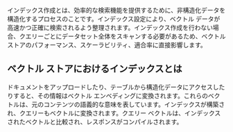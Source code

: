 インデックス作成とは、効率的な検索機能を提供するために、非構造化データを構造化するプロセスのことです。インデックス設定により、ベクトル データが高速かつ正確に検索されるよう整理されます。インデックス作成を行わない場合、クエリーごとにデータセット全体をスキャンする必要があるため、ベクトル ストアのパフォーマンス、スケーラビリティ、適合率に直接影響します。

## ベクトル ストアにおけるインデックスとは


ドキュメントをアップロードしたり、テーブルから構造化データにアクセスしたりすると、その情報はベクトル エンベディングに変換されます。これらのベクトルは、元のコンテンツの語義的な意味を表しています。インデックスが構築され、クエリーもベクトルに変換されます。クエリー ベクトルは、インデックスされたベクトルと比較され、レスポンスがコンパイルされます。

